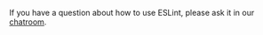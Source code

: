 If you have a question about how to use ESLint, please ask it in our [chatroom](https://eslint.org/chat).
